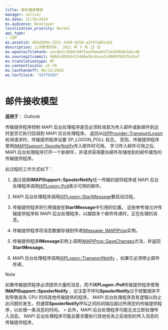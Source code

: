 ```yaml
---
title: 邮件接收模型
manager: soliver
ms.date: 11/16/2014
ms.audience: Developer
localization_priority: Normal
api_type:
- COM
ms.assetid: d85d269e-2251-4399-9159-a2f47a85e3d1
description: 上次修改时间： 2011 年 7 月 23 日
ms.openlocfilehash: cecdb2c30d6c9df2aafbeed43714269b863ebc48
ms.sourcegitcommit: 9d60cd82b5413446e5bc8ace2cd689f683fb41a7
ms.translationtype: MT
ms.contentlocale: zh-CN
ms.lasthandoff: 06/15/2018
ms.locfileid: "19776503"
---
```

# <a name="message-reception-model"></a>邮件接收模型

  
  
**适用于**： Outlook 
  
传输提供程序控制 MAPI 后台处理程序是否必须轮询其为传入邮件或新邮件到达时是否它执行回调到 MAPI 后台处理程序。 返回从[IXPProvider::TransportLogon](ixpprovider-transportlogon.md)轮询请求时，传输提供程序设置 SP_LOGON_POLL 标志。 否则，传输提供程序使用[IMAPISupport::SpoolerNotify](imapisupport-spoolernotify.md)传入邮件时可用。 学习传入邮件可用之后, MAPI 后台处理程序打开一个新邮件，并请求获得要向邮件存储收到的邮件属性的传输提供程序。 
  
此过程的工作方式如下：
  
1. 通过调用**IMAPISupport::SpoolerNotify**任一传输的提供程序或 MAPI 后台处理程序调用[IXPLogon::Poll](ixplogon-poll.md)表示可用的邮件。
    
2. MAPI 后台处理程序调用[IXPLogon::StartMessage](ixplogon-startmessage.md)要启动过程。 
    
3. 传输提供程序将引用值放在**StartMessage**中引用的位置。 这些参考值允许传输提供程序和 MAPI 后台处理程序，以跟踪多个邮件传递时，正在处理的消息。
    
4. 传输提供程序将消息数据存储到传递[IMessage: IMAPIProp](imessageimapiprop.md)实例。 
    
5. 传输提供程序**IMessage**实例上调用[IMAPIProp::SaveChanges](imapiprop-savechanges.md)方法，并返回**StartMessage**。
    
6. MAPI 后台处理程序调用[IXPLogon::TransportNotify](ixplogon-transportnotify.md) ，如果它必须停止邮件传递。 
    
> [!NOTE]
> 如果传输提供程序必须提供大量的消息，而不**IXPLogon::Poll**传输提供程序使用**IMAPISupport::SpoolerNotify** ，应注意不呼叫**SpoolerNotify**过于频繁顺序不到导致丧失 CPU 时间其他传输提供的程序。 MAPI 后台处理程序具有逻辑以防止此问题的发生，但通常**SpoolerNotify**呼叫之间的间隔应超过所用您的传输提供程序，以处理一条消息的时间。 > 此外，MAPI 后台处理程序可能无法立即处理传入消息。 MAPI 后台处理程序可能会要求要执行其他任务之前收到的传入消息的传输提供程序。 
  

